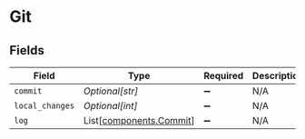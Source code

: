 # Git


## Fields

| Field                                                    | Type                                                     | Required                                                 | Description                                              |
| -------------------------------------------------------- | -------------------------------------------------------- | -------------------------------------------------------- | -------------------------------------------------------- |
| `commit`                                                 | *Optional[str]*                                          | :heavy_minus_sign:                                       | N/A                                                      |
| `local_changes`                                          | *Optional[int]*                                          | :heavy_minus_sign:                                       | N/A                                                      |
| `log`                                                    | List[[components.Commit](../../models/shared/commit.md)] | :heavy_minus_sign:                                       | N/A                                                      |